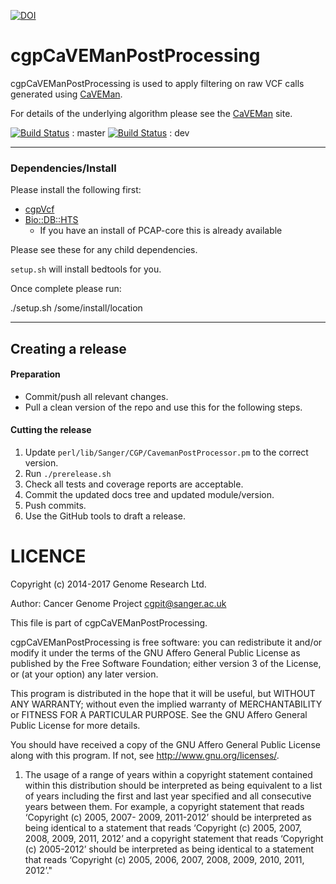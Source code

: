 [![DOI](https://zenodo.org/badge/doi/10.5281/zenodo.18404.svg)](http://dx.doi.org/10.5281/zenodo.18404)

cgpCaVEManPostProcessing
=================

cgpCaVEManPostProcessing is used to apply filtering on raw VCF calls generated using [CaVEMan](http://cancerit.github.io/CaVEMan/).

For details of the underlying algorithm please see the [CaVEMan](http://cancerit.github.io/CaVEMan/) site.

[![Build Status](https://travis-ci.org/cancerit/cgpcgpCaVEManPostProcessing.svg?branch=master)](https://travis-ci.org/cancerit/cgpCaVEManPostProcessing) : master
[![Build Status](https://travis-ci.org/cancerit/cgpcgpCaVEManPostProcessing.svg?branch=dev)](https://travis-ci.org/cancerit/cgpCaVEManPostProcessing) : dev

---

### Dependencies/Install
Please install the following first:

* [cgpVcf](https://github.com/cancerit/cgpVcf/releases)
* [Bio::DB::HTS](http://search.cpan.org/dist/Bio-DB-HTS)
    * If you have an install of PCAP-core this is already available

Please see these for any child dependencies.

`setup.sh` will install bedtools for you.

Once complete please run:

./setup.sh /some/install/location

---

## Creating a release
#### Preparation
* Commit/push all relevant changes.
* Pull a clean version of the repo and use this for the following steps.

#### Cutting the release
1. Update `perl/lib/Sanger/CGP/CavemanPostProcessor.pm` to the correct version.
2. Run `./prerelease.sh`
3. Check all tests and coverage reports are acceptable.
4. Commit the updated docs tree and updated module/version.
5. Push commits.
6. Use the GitHub tools to draft a release.

LICENCE
=======
Copyright (c) 2014-2017 Genome Research Ltd.

Author: Cancer Genome Project <cgpit@sanger.ac.uk>

This file is part of cgpCaVEManPostProcessing.

cgpCaVEManPostProcessing is free software: you can redistribute it and/or modify it under
the terms of the GNU Affero General Public License as published by the Free
Software Foundation; either version 3 of the License, or (at your option) any
later version.

This program is distributed in the hope that it will be useful, but WITHOUT
ANY WARRANTY; without even the implied warranty of MERCHANTABILITY or FITNESS
FOR A PARTICULAR PURPOSE. See the GNU Affero General Public License for more
details.

You should have received a copy of the GNU Affero General Public License
along with this program. If not, see <http://www.gnu.org/licenses/>.

1. The usage of a range of years within a copyright statement contained within
this distribution should be interpreted as being equivalent to a list of years
including the first and last year specified and all consecutive years between
them. For example, a copyright statement that reads ‘Copyright (c) 2005, 2007-
2009, 2011-2012’ should be interpreted as being identical to a statement that
reads ‘Copyright (c) 2005, 2007, 2008, 2009, 2011, 2012’ and a copyright
statement that reads ‘Copyright (c) 2005-2012’ should be interpreted as being
identical to a statement that reads ‘Copyright (c) 2005, 2006, 2007, 2008,
2009, 2010, 2011, 2012’."
